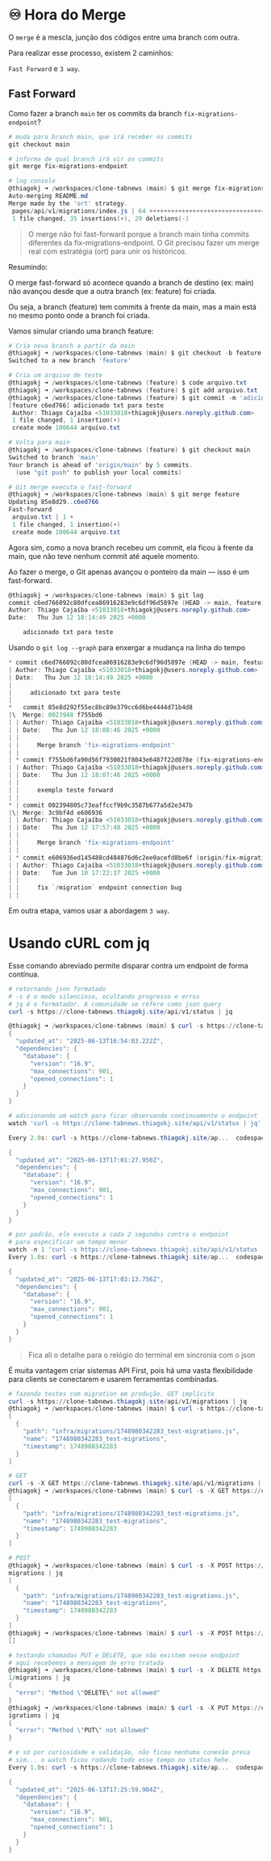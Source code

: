 # ♾️ Hora do Merge

O `merge` é a mescla, junção dos códigos entre uma branch com outra.

Para realizar esse processo, existem 2 caminhos:

`Fast Forward` e `3 way`.

## Fast Forward

Como fazer a branch `main` ter os commits da branch `fix-migrations-endpoint`?

```powershell
# muda para branch main, que irá receber os commits
git checkout main

# informa de qual branch irá vir os commits
git merge fix-migrations-endpoint

# log console
@thiagokj ➜ /workspaces/clone-tabnews (main) $ git merge fix-migrations-endpoint
Auto-merging README.md
Merge made by the 'ort' strategy.
 pages/api/v1/migrations/index.js | 64 +++++++++++++++++++++++++++++++++++-----------------------------
 1 file changed, 35 insertions(+), 29 deletions(-)
```

> O merge não foi fast-forward porque a branch main tinha commits diferentes da fix-migrations-endpoint.
> O Git precisou fazer um merge real com estratégia (ort) para unir os históricos.

Resumindo:

O merge fast-forward só acontece quando a branch de destino (ex: main) não avançou desde que a outra branch (ex: feature) foi criada.

Ou seja, a branch (feature) tem commits à frente da main, mas a main está no mesmo ponto onde a branch foi criada.

Vamos simular criando uma branch feature:

```powershell
# Cria nova branch a partir da main
@thiagokj ➜ /workspaces/clone-tabnews (main) $ git checkout -b feature
Switched to a new branch 'feature'

# Cria um arquivo de teste
@thiagokj ➜ /workspaces/clone-tabnews (feature) $ code arquivo.txt
@thiagokj ➜ /workspaces/clone-tabnews (feature) $ git add arquivo.txt
@thiagokj ➜ /workspaces/clone-tabnews (feature) $ git commit -m 'adicionado txt para teste'
[feature c6ed766] adicionado txt para teste
 Author: Thiago Cajaíba <51033018+thiagokj@users.noreply.github.com>
 1 file changed, 1 insertion(+)
 create mode 100644 arquivo.txt

# Volta para main
@thiagokj ➜ /workspaces/clone-tabnews (feature) $ git checkout main
Switched to branch 'main'
Your branch is ahead of 'origin/main' by 5 commits.
  (use "git push" to publish your local commits)

# Git merge executa o fast-forward
@thiagokj ➜ /workspaces/clone-tabnews (main) $ git merge feature
Updating 85e8d29..c6ed766
Fast-forward
 arquivo.txt | 1 +
 1 file changed, 1 insertion(+)
 create mode 100644 arquivo.txt
```

Agora sim, como a nova branch recebeu um commit, ela ficou à frente da main, que não teve nenhum commit até aquele momento.

Ao fazer o merge, o Git apenas avançou o ponteiro da main — isso é um fast-forward.

```powershell
@thiagokj ➜ /workspaces/clone-tabnews (main) $ git log
commit c6ed766092c80dfcea86916283e9c6df96d5897e (HEAD -> main, feature)
Author: Thiago Cajaíba <51033018+thiagokj@users.noreply.github.com>
Date:   Thu Jun 12 18:14:49 2025 +0000

    adicionado txt para teste
```

Usando o `git log --graph` para enxergar a mudança na linha do tempo

```powershell
* commit c6ed766092c80dfcea86916283e9c6df96d5897e (HEAD -> main, feature)
| Author: Thiago Cajaíba <51033018+thiagokj@users.noreply.github.com>
| Date:   Thu Jun 12 18:14:49 2025 +0000
|
|     adicionado txt para teste
|
*   commit 85e8d292f55ec8bc89e379cc6d6be4444d71b4d8
|\  Merge: 0023948 f755bd6
| | Author: Thiago Cajaíba <51033018+thiagokj@users.noreply.github.com>
| | Date:   Thu Jun 12 18:08:46 2025 +0000
| |
| |     Merge branch 'fix-migrations-endpoint'
| |
| * commit f755bd6fa90d56f7930021f8043e6487f22d078e (fix-migrations-endpoint)
| | Author: Thiago Cajaíba <51033018+thiagokj@users.noreply.github.com>
| | Date:   Thu Jun 12 18:07:46 2025 +0000
| |
| |     exemplo teste forward
| |
* | commit 002394805c73eaffccf9b9c3587b677a5d2e347b
|\| Merge: 3c9bf4d e606936
| | Author: Thiago Cajaíba <51033018+thiagokj@users.noreply.github.com>
| | Date:   Thu Jun 12 17:57:48 2025 +0000
| |
| |     Merge branch 'fix-migrations-endpoint'
| |
| * commit e606936ed145488cd484876d6c2ee0acefd8be6f (origin/fix-migrations-endpoint)
| | Author: Thiago Cajaíba <51033018+thiagokj@users.noreply.github.com>
| | Date:   Tue Jun 10 17:22:37 2025 +0000
| |
| |     fix `/migration` endpoint connection bug
| |
```

Em outra etapa, vamos usar a abordagem `3 way`.

# Usando cURL com jq

Esse comando abreviado permite disparar contra um endpoint de forma contínua.

```powershell
# retornando json formatado
# -s é o modo silencioso, ocultando progresso e erros
# jq é o formatador. A comunidade se refere como json query
curl -s https://clone-tabnews.thiagokj.site/api/v1/status | jq

@thiagokj ➜ /workspaces/clone-tabnews (main) $ curl -s https://clone-tabnews.thiagokj.site/api/v1/status | jq
{
  "updated_at": "2025-06-13T16:54:03.222Z",
  "dependencies": {
    "database": {
      "version": "16.9",
      "max_connections": 901,
      "opened_connections": 1
    }
  }
}

# adicionando um watch para ficar observando continuamente o endpoint
watch 'curl -s https://clone-tabnews.thiagokj.site/api/v1/status | jq'

Every 2.0s: curl -s https://clone-tabnews.thiagokj.site/ap...  codespaces-a0e657: Fri Jun 13 17:01:27 2025

{
  "updated_at": "2025-06-13T17:01:27.950Z",
  "dependencies": {
    "database": {
      "version": "16.9",
      "max_connections": 901,
      "opened_connections": 1
    }
  }
}

# por padrão, ele executa a cada 2 segundos contra o endpoint
# para especificar um tempo menor
watch -n 1 'curl -s https://clone-tabnews.thiagokj.site/api/v1/status | jq'
Every 1.0s: curl -s https://clone-tabnews.thiagokj.site/ap...  codespaces-a0e657: Fri Jun 13 17:03:13 2025

{
  "updated_at": "2025-06-13T17:03:13.756Z",
  "dependencies": {
    "database": {
      "version": "16.9",
      "max_connections": 901,
      "opened_connections": 1
    }
  }
}
```

> Fica ali o detalhe para o relógio do terminal em sincronia com o json

É muita vantagem criar sistemas API First, pois há uma vasta flexibilidade para clients se conectarem e usarem ferramentas combinadas.

```powershell
# fazendo testes com migration em produção. GET implícito
curl -s https://clone-tabnews.thiagokj.site/api/v1/migrations | jq
@thiagokj ➜ /workspaces/clone-tabnews (main) $ curl -s https://clone-tabnews.thiagokj.site/api/v1/migrations | jq
[
  {
    "path": "infra/migrations/1748980342283_test-migrations.js",
    "name": "1748980342283_test-migrations",
    "timestamp": 1748980342283
  }
]

# GET
curl -s -X GET https://clone-tabnews.thiagokj.site/api/v1/migrations | jq
@thiagokj ➜ /workspaces/clone-tabnews (main) $ curl -s -X GET https://clone-tabnews.thiagokj.site/api/v1/migrations | jq
[
  {
    "path": "infra/migrations/1748980342283_test-migrations.js",
    "name": "1748980342283_test-migrations",
    "timestamp": 1748980342283
  }
]

# POST
@thiagokj ➜ /workspaces/clone-tabnews (main) $ curl -s -X POST https://clone-tabnews.thiagokj.site/api/v1/
migrations | jq
[
  {
    "path": "infra/migrations/1748980342283_test-migrations.js",
    "name": "1748980342283_test-migrations",
    "timestamp": 1748980342283
  }
]
@thiagokj ➜ /workspaces/clone-tabnews (main) $ curl -s -X POST https://clone-tabnews.thiagokj.site/api/v1/migrations | jq
[]

# testando chamadas PUT e DELETE, que não existem nesse endpoint
# aqui recebemos a mensagem de erro tratada
@thiagokj ➜ /workspaces/clone-tabnews (main) $ curl -s -X DELETE https://clone-tabnews.thiagokj.site/api/v
1/migrations | jq
{
  "error": "Method \"DELETE\" not allowed"
}
@thiagokj ➜ /workspaces/clone-tabnews (main) $ curl -s -X PUT https://clone-tabnews.thiagokj.site/api/v1/m
igrations | jq
{
  "error": "Method \"PUT\" not allowed"
}

# e só por curiosidade e validação, não ficou nenhuma conexão presa
# sim... o watch ficou rodando todo esse tempo no status hehe.
Every 1.0s: curl -s https://clone-tabnews.thiagokj.site/ap...  codespaces-a0e657: Fri Jun 13 17:25:59 2025

{
  "updated_at": "2025-06-13T17:25:59.904Z",
  "dependencies": {
    "database": {
      "version": "16.9",
      "max_connections": 901,
      "opened_connections": 1
    }
  }
}
```
